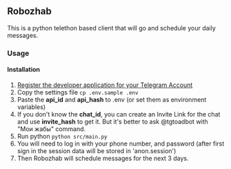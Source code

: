 ## Robozhab

This is a python telethon based client that will go and schedule your daily messages.

### Usage

#### Installation

1. [Register the developer application for your Telegram Account](https://docs.telethon.dev/en/latest/basic/signing-in.html)
2. Copy the settings file ``cp .env.sample .env``
3. Paste the **api_id** and **api_hash** to .env (or set them as environment variables)
4. If you don't know the **chat_id**, you can create an Invite Link for the chat and use **invite_hash** to get it. But it's better to ask @tgtoadbot with "Мои жабы" command.
6. Run python ``python src/main.py``
7. You will need to log in with your phone number, and password (after first sign in the session data will be stored in 'anon.session')
8. Then Robozhab will schedule messages for the next 3 days.
